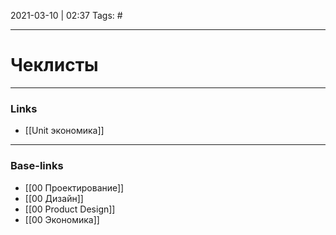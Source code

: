 2021-03-10 | 02:37
Tags: #
___

# Чеклисты

___
### Links
- [[Unit экономика]]

___
### Base-links
- [[00 Проектирование]]
- [[00 Дизайн]]
- [[00 Product Design]]
- [[00 Экономика]]

